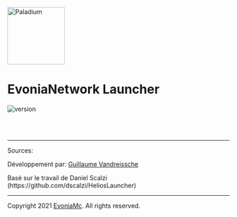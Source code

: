 <p><img  src="https://cdn.discordapp.com/attachments/834520539040841803/835467730265571368/test.png" height="130px" alt="Paladium"></p>

<h1>EvoniaNetwork Launcher</h1>

<p>
    <img src="https://img.shields.io/badge/version-1.0.0-dark_green.svg?style=for-the-badge" alt="version">
</p>

<br>
<br>

---

Sources:
<br>
<p>Développement par: <a href="https://devmetrics.shop" target="_BLANK">Guillaume Vandreissche</a></p>
<p>
    Basé sur le travail de Daniel Scalzi (https://github.com/dscalzi/HeliosLauncher)
</p>

---
Copyright 2021 <a href="https://discord.gg/xd5VuMRduy" target="_BLANK">EvoniaMc</a>. All rights reserved.
